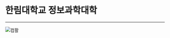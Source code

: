 # 한림대학교 정보과학대학
---
![컴활](https://user-images.githubusercontent.com/51630288/171201526-392d33c8-0516-4f81-b28f-b73e57fbfe98.PNG)
